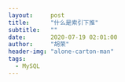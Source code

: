 ```yaml
---
layout:     post
title:      "什么是索引下推"
subtitle:   ""
date:       2020-07-19 02:01:00
author:     "胡荣"
header-img: "alone-carton-man"
tags:
  - MySQL
---
```


[1]: https://blog.csdn.net/sinat_29774479/article/details/103470244